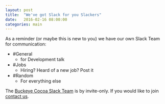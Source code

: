 ```yaml
---
layout: post
title:  "We've got Slack for you Slackers"
date:   2016-02-16 08:00:00
categories: main
---
```


As a reminder (or maybe this is new to you) we have our own Slack Team for communication:

* \#General
  * for Development talk
* \#Jobs
  * Hiring? Heard of a new job? Post it
* \#Random
  * For everything else

The [Buckeye Cocoa Slack Team](https://buckeyecocoa.slack.com/) is by invite-only. If you would like to join [contact us](/contact/).



